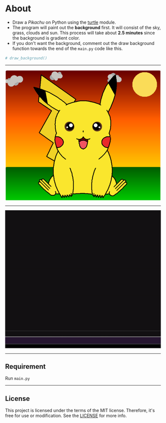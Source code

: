 # About
-   Draw a *Pikachu* on Python using the [turtle](https://docs.python.org/3/library/turtle.html) module.
-   The program will paint out the **background** first. It will consist of the sky, grass, clouds and sun. This process will take about **2.5 minutes** since the background is gradient color. 
-   If you don't want the background, comment out the draw background function towards the end of the `main.py` code like this.

```python
# draw_background()
```

---
<img src="https://github.com/cuberoy/pikachu/blob/main/pikachu.png">

---
<img src="https://github.com/cuberoy/pikachu/blob/main/pikachu.gif">

---
## Requirement
Run `main.py`

---
## License
This project is licensed under the terms of the MIT license. Therefore, it's free for use or modification. See the [LICENSE](https://github.com/cuberoy/pikachu/blob/main/LICENSE.txt) for more info.
